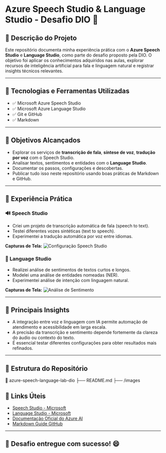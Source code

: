 # Azure Speech Studio & Language Studio - Desafio DIO 🚀

## 📌 Descrição do Projeto

Este repositório documenta minha experiência prática com o **Azure Speech Studio** e **Language Studio**, como parte do desafio proposto pela DIO. O objetivo foi aplicar os conhecimentos adquiridos nas aulas, explorar recursos de inteligência artificial para fala e linguagem natural e registrar insights técnicos relevantes.

---

## 🧠 Tecnologias e Ferramentas Utilizadas

- ✅ Microsoft Azure Speech Studio
- ✅ Microsoft Azure Language Studio
- ✅ Git e GitHub
- ✅ Markdown

---

## 🎯 Objetivos Alcançados

- Explorar os serviços de **transcrição de fala**, **síntese de voz**, **tradução por voz** com o Speech Studio.
- Analisar textos, sentimentos e entidades com o **Language Studio**.
- Documentar os passos, configurações e descobertas.
- Publicar tudo isso neste repositório usando boas práticas de Markdown e GitHub.

---

## 📝 Experiência Prática

### 🔊 Speech Studio
- Criei um projeto de transcrição automática de fala (speech to text).
- Testei diferentes vozes sintéticas (text to speech).
- Experimentei a tradução automática por voz entre idiomas.

**Capturas de Tela:**
![Configuração Speech Studio](images/speech-studio-config.png)

### 💬 Language Studio
- Realizei análise de sentimentos de textos curtos e longos.
- Modelei uma análise de entidades nomeadas (NER).
- Experimentei análise de intenção com linguagem natural.

**Capturas de Tela:**
![Análise de Sentimento](images/language-studio-analyze.png)

---

## 🧠 Principais Insights

- A integração entre voz e linguagem com IA permite automação de atendimento e acessibilidade em larga escala.
- A precisão da transcrição e sentimento depende fortemente da clareza do áudio ou contexto do texto.
- É essencial testar diferentes configurações para obter resultados mais refinados.

---

## 📂 Estrutura do Repositório

📁 azure-speech-language-lab-dio
├── README.md
├── /images

## 🔗 Links Úteis

- [Speech Studio - Microsoft](https://speech.microsoft.com/)
- [Language Studio - Microsoft](https://language.azure.com/)
- [Documentação Oficial do Azure AI](https://learn.microsoft.com/pt-br/azure/cognitive-services/)
- [Markdown Guide GitHub](https://guides.github.com/features/mastering-markdown/)

---

## 🚀 Desafio entregue com sucesso! 😄
